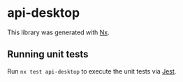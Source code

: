 # api-desktop

This library was generated with [Nx](https://nx.dev).

## Running unit tests

Run `nx test api-desktop` to execute the unit tests via [Jest](https://jestjs.io).
